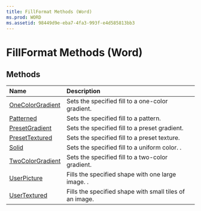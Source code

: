 ```yaml
---
title: FillFormat Methods (Word)
ms.prod: WORD
ms.assetid: 98449d9e-eba7-4fa3-993f-e4d585813bb3
---
```



# FillFormat Methods (Word)

## Methods



|**Name**|**Description**|
|:-----|:-----|
|[OneColorGradient](fillformat-onecolorgradient-method-word.md)|Sets the specified fill to a one-color gradient.|
|[Patterned](fillformat-patterned-method-word.md)|Sets the specified fill to a pattern.|
|[PresetGradient](fillformat-presetgradient-method-word.md)|Sets the specified fill to a preset gradient.|
|[PresetTextured](fillformat-presettextured-method-word.md)|Sets the specified fill to a preset texture.|
|[Solid](fillformat-solid-method-word.md)|Sets the specified fill to a uniform color. .|
|[TwoColorGradient](fillformat-twocolorgradient-method-word.md)|Sets the specified fill to a two-color gradient.|
|[UserPicture](fillformat-userpicture-method-word.md)|Fills the specified shape with one large image. .|
|[UserTextured](fillformat-usertextured-method-word.md)|Fills the specified shape with small tiles of an image.|

